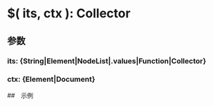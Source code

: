 # $( its, ctx ): Collector


## 参数

### its: {String|Element|NodeList|.values|Function|Collector}


### ctx: {Element|Document}


##　示例
